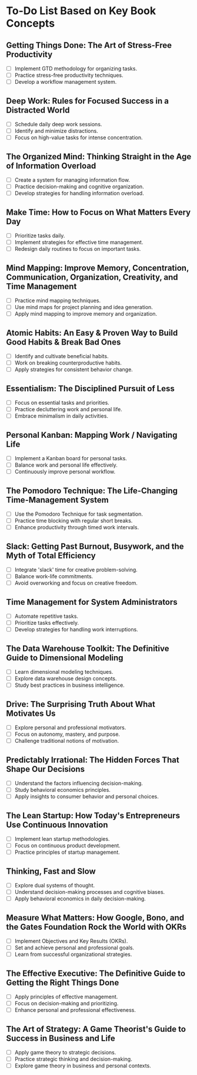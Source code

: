 # To-Do List Based on Key Book Concepts

## Getting Things Done: The Art of Stress-Free Productivity
- [ ] Implement GTD methodology for organizing tasks.
- [ ] Practice stress-free productivity techniques.
- [ ] Develop a workflow management system.

## Deep Work: Rules for Focused Success in a Distracted World
- [ ] Schedule daily deep work sessions.
- [ ] Identify and minimize distractions.
- [ ] Focus on high-value tasks for intense concentration.

## The Organized Mind: Thinking Straight in the Age of Information Overload
- [ ] Create a system for managing information flow.
- [ ] Practice decision-making and cognitive organization.
- [ ] Develop strategies for handling information overload.

## Make Time: How to Focus on What Matters Every Day
- [ ] Prioritize tasks daily.
- [ ] Implement strategies for effective time management.
- [ ] Redesign daily routines to focus on important tasks.

## Mind Mapping: Improve Memory, Concentration, Communication, Organization, Creativity, and Time Management
- [ ] Practice mind mapping techniques.
- [ ] Use mind maps for project planning and idea generation.
- [ ] Apply mind mapping to improve memory and organization.

## Atomic Habits: An Easy & Proven Way to Build Good Habits & Break Bad Ones
- [ ] Identify and cultivate beneficial habits.
- [ ] Work on breaking counterproductive habits.
- [ ] Apply strategies for consistent behavior change.

## Essentialism: The Disciplined Pursuit of Less
- [ ] Focus on essential tasks and priorities.
- [ ] Practice decluttering work and personal life.
- [ ] Embrace minimalism in daily activities.

## Personal Kanban: Mapping Work / Navigating Life
- [ ] Implement a Kanban board for personal tasks.
- [ ] Balance work and personal life effectively.
- [ ] Continuously improve personal workflow.

## The Pomodoro Technique: The Life-Changing Time-Management System
- [ ] Use the Pomodoro Technique for task segmentation.
- [ ] Practice time blocking with regular short breaks.
- [ ] Enhance productivity through timed work intervals.

## Slack: Getting Past Burnout, Busywork, and the Myth of Total Efficiency
- [ ] Integrate 'slack' time for creative problem-solving.
- [ ] Balance work-life commitments.
- [ ] Avoid overworking and focus on creative freedom.

## Time Management for System Administrators
- [ ] Automate repetitive tasks.
- [ ] Prioritize tasks effectively.
- [ ] Develop strategies for handling work interruptions.

## The Data Warehouse Toolkit: The Definitive Guide to Dimensional Modeling
- [ ] Learn dimensional modeling techniques.
- [ ] Explore data warehouse design concepts.
- [ ] Study best practices in business intelligence.

## Drive: The Surprising Truth About What Motivates Us
- [ ] Explore personal and professional motivators.
- [ ] Focus on autonomy, mastery, and purpose.
- [ ] Challenge traditional notions of motivation.

## Predictably Irrational: The Hidden Forces That Shape Our Decisions
- [ ] Understand the factors influencing decision-making.
- [ ] Study behavioral economics principles.
- [ ] Apply insights to consumer behavior and personal choices.

## The Lean Startup: How Today's Entrepreneurs Use Continuous Innovation
- [ ] Implement lean startup methodologies.
- [ ] Focus on continuous product development.
- [ ] Practice principles of startup management.

## Thinking, Fast and Slow
- [ ] Explore dual systems of thought.
- [ ] Understand decision-making processes and cognitive biases.
- [ ] Apply behavioral economics in daily decision-making.

## Measure What Matters: How Google, Bono, and the Gates Foundation Rock the World with OKRs
- [ ] Implement Objectives and Key Results (OKRs).
- [ ] Set and achieve personal and professional goals.
- [ ] Learn from successful organizational strategies.

## The Effective Executive: The Definitive Guide to Getting the Right Things Done
- [ ] Apply principles of effective management.
- [ ] Focus on decision-making and prioritizing.
- [ ] Enhance personal and professional effectiveness.

## The Art of Strategy: A Game Theorist's Guide to Success in Business and Life
- [ ] Apply game theory to strategic decisions.
- [ ] Practice strategic thinking and decision-making.
- [ ] Explore game theory in business and personal contexts.
